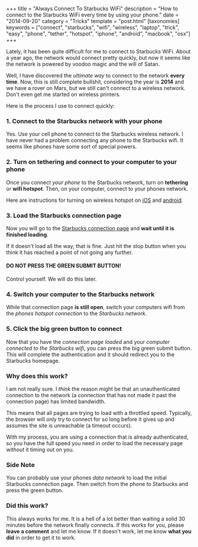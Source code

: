+++
title = "Always Connect To Starbucks WiFi"
description = "How to connect to the Starbucks WiFi every time by using your phone."
date = "2014-09-20"
category = "Tricks"
template = "post.html"
[taxonomies]
keywords = ["connect", "starbucks", "wifi", "wireless", "laptop", "trick", "easy", "phone", "tether", "hotspot", "iphone", "android", "macbook", "osx"]
+++

Lately, it has been quite difficult for me to connect to Starbucks WiFi. About a year ago, the network would connect pretty quickly, but now it seems like the network is powered by voodoo magic and the will of Satan.

Well, I have discovered the *ultimate way* to connect to the network **every time**. Now, this is still complete bullshit, considering the year is **2014** and we have a rover on Mars, but we still can't connect to a wireless network. Don't even get me started on wireless printers.

Here is the process I use to connect quickly:

### 1. Connect to the Starbucks network with your phone

Yes. Use your cell phone to connect to the Starbucks wireless network. I have never had a problem connecting any phone to the Starbucks wifi. It seems like phones have some sort of special powers.

### 2. Turn on tethering and connect to your computer to your phone

Once you connect *your phone* to the Starbucks network, turn on **tethering** or **wifi hotspot**. Then, on your computer, connect to your phones network.

Here are instructions for turning on wireless hotspot on [iOS](http://www.wikihow.com/Activate-Internet-Tethering-on-the-iPhone) and [android](http://www.wikihow.com/Tether-With-Android).

### 3. Load the Starbucks connection page

Now you will go to the [Starbucks connection page](http://starbucks.allstreamwifi.ca/00246C3ECB90/Welcome) and **wait until it is finished loading**.

If it doesn't load all the way, that is fine. Just hit the stop button when you think it has reached a point of not going any further.

#### DO NOT PRESS THE GREEN SUBMIT BUTTON!

Control yourself. We will do this later.

### 4. Switch your computer to the Starbucks network

While that connection page **is still open**, switch your computers wifi from the *phones hotspot connection* to the *Starbucks network*.

### 5. Click the big green button to connect

Now that you have the *connection page loaded* and your *computer connected to the Starbucks wifi*, you can press the big green submit button. This will complete the authentication and it should redirect you to the Starbucks homepage.

### Why does this work?

I am not really sure. I *think* the reason might be that an unauthenticated connection to the network (a connection that has not made it past the connection page) has limited bandwidth.

This means that all pages are trying to load with a throttled speed. Typically, the browser will only try to connect for so long before it gives up and assumes the site is unreachable (a timeout occurs).

With my process, you are using a connection that is already authenticated, so you have the full speed you need in order to load the necessary page without it timing out on you.

### Side Note

You can probably use your phones *data network* to load the initial Starbucks connection page. Then switch from the phone to Starbucks and press the green button.

### Did this work?

This always works for me. It is a hell of a lot better than waiting a solid 30 minutes before the network finally connects. If this works for you, please **leave a comment** and let me know. If it doesn't work, let me know **what you did** in order to get it to work.